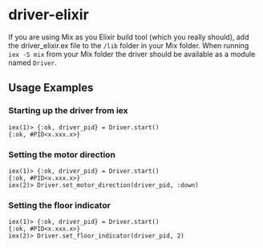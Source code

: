 # driver-elixir
If you are using Mix as you Elixir build tool (which you really should), add the driver_elixir.ex file to the `/lib` folder in your Mix folder. When running `iex -S mix` from your Mix folder the driver should be available as a module named `Driver`.

## Usage Examples
### Starting up the driver from iex
`iex(1)> {:ok, driver_pid} = Driver.start()`  
`{:ok, #PID<x.xxx.x>}`  
### Setting the motor direction
`iex(1)> {:ok, driver_pid} = Driver.start()`  
`{:ok, #PID<x.xxx.x>}`  
`iex(2)> Driver.set_motor_direction(driver_pid, :down)`
### Setting the floor indicator
`iex(1)> {:ok, driver_pid} = Driver.start()`  
`{:ok, #PID<x.xxx.x>}`  
`iex(2)> Driver.set_floor_indicator(driver_pid, 2)`
